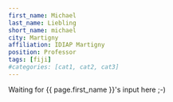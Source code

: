```yaml
---
first_name: Michael
last_name: Liebling
short_name: michael
city: Martigny
affiliation: IDIAP Martigny
position: Professor
tags: [fiji]
#categories: [cat1, cat2, cat3]
---
```


Waiting for {{ page.first_name }}'s input here ;-)
